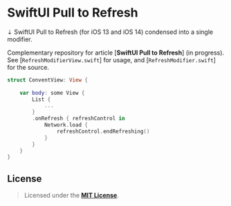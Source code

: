 # SwiftUI Pull to Refresh
⇣ SwiftUI Pull to Refresh (for iOS 13 and iOS 14) condensed into a single modifier.


Complementary repository for article [**SwiftUI Pull to Refresh**] (in progress). See [`RefreshModifierView.swift`] for usage, and [`RefreshModifier.swift`] for the source.

```Swift
struct ConventView: View {
	
	var body: some View {
		List {
			...
		}
		.onRefresh { refreshControl in
			Network.load {
				refreshControl.endRefreshing()
			}
		}
	}
}
```


## License

> Licensed under the [**MIT License**](https://en.wikipedia.org/wiki/MIT_License).

[`ContentView.swift`]: SwiftUI_Pull_to_Refresh/Views/ContentView.swift
[`RefreshControl.swift`]: SwiftUI_Pull_to_Refresh/Views/RefreshControl.swift
